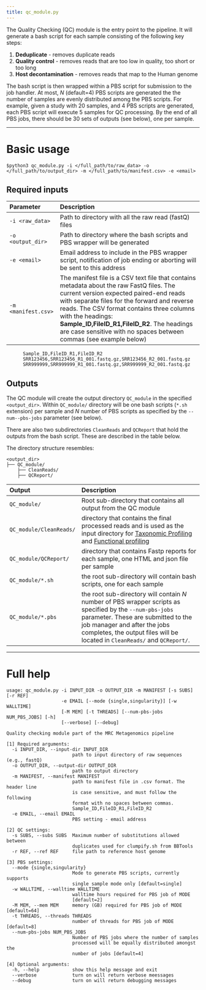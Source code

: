 ```yaml
---
title: qc_module.py
---
```


The Quality Checking (QC) module is the entry point to the pipeline. It will generate a bash script for each sample consisting of the following key steps:

1. **Deduplicate** - removes duplicate reads
2. **Quality control** - removes reads that are too low in quality, too short or too long
3. **Host decontamination** - removes reads that map to the Human genome

The bash script is then wrapped within a PBS script for submission to the job handler. At most, $N$ (default=4) PBS scripts are generated the the number of samples are evenly distributed among the PBS scripts. For example, given a study with 20 samples, and 4 PBS scripts are generated, each PBS script will execute 5 samples for QC processing. By the end of all PBS jobs, there should be 30 sets of outputs (see below), one per sample.

***

# Basic usage

```
$python3 qc_module.py -i </full_path/to/raw_data> -o </full_path/to/output_dir> -m </full_path/to/manifest.csv> -e <email>
```

## Required inputs

| Parameter | Description |
|:----------|:------------|
| `-i <raw_data>` | Path to directory with all the raw read (fastQ) files |
| `-o <output_dir>` | Path to directory where the bash scripts and PBS wrapper will be generated |
| `-e <email>` | Email address to include in the PBS wrapper script, notification of job ending or aborting will be sent to this address |
| `-m <manifest.csv>` | The manifest file is a CSV text file that contains metadata about the raw FastQ files. The current version expected paired-end reads with separate files for the forward and reverse reads. The CSV format contains three columns with the headings: **Sample_ID,FileID_R1,FileID_R2**. The headings are case sensitive with no spaces between commas (see example below) |

```
      Sample_ID,FileID_R1,FileID_R2
      SRR123456,SRR123456_R1_001.fastq.gz,SRR123456_R2_001.fastq.gz
      SRR999999,SRR999999_R1_001.fastq.gz,SRR999999_R2_001.fastq.gz
```



## Outputs

The QC module will create the output directory `QC_module` in the specified  `<output_dir>`. Within `QC_module/` directory will be one bash scripts (`*.sh` extension) per sample and $N$ number of PBS scripts as specified by the `--num--pbs-jobs` parameter (see below).

There are also two subdirectories `CleanReads` and `QCReport` that hold the outputs from the bash script. These are described in the table below.

The directory structure resembles:
```
<output_dir>
├── QC_module/
    ├── CleanReads/
    ├── QCReport/
```

| Output | Description |
|:---------|:-------------|
| `QC_module/` | Root sub-directory that contains all output from the QC module |
| `QC_module/CleanReads/` | directory that contains the final processed reads and is used as the input directory for [Taxonomic Profiling](taxonomy_profiling) and [Functional profiling](functional_profiling) |
| `QC_module/QCReport/`  | directory that contains Fastp reports for each sample, one HTML and json file per sample |
| `QC_module/*.sh` | the root sub-directory will contain bash scripts, one for each sample |
| `QC_module/*.pbs` | the root sub-directory will contain $N$ number of PBS wrapper scripts as specified by the `--num-pbs-jobs` parameter. These are submitted to the job manager and after the jobs completes, the output files will be located in `CleanReads/` and `QCReport/`. |


***


# Full help

```
usage: qc_module.py -i INPUT_DIR -o OUTPUT_DIR -m MANIFEST [-s SUBS] [-r REF]
                    -e EMAIL [--mode {single,singularity}] [-w WALLTIME]
                    [-M MEM] [-t THREADS] [--num-pbs-jobs NUM_PBS_JOBS] [-h]
                    [--verbose] [--debug]

Quality checking module part of the MRC Metagenomics pipeline

[1] Required arguments:
  -i INPUT_DIR, --input-dir INPUT_DIR
                        path to input directory of raw sequences (e.g., fastQ)
  -o OUTPUT_DIR, --output-dir OUTPUT_DIR
                        path to output directory
  -m MANIFEST, --manifest MANIFEST
                        path to manifest file in .csv format. The header line
                        is case sensitive, and must follow the following
                        format with no spaces between commas.
                        Sample_ID,FileID_R1,FileID_R2
  -e EMAIL, --email EMAIL
                        PBS setting - email address

[2] QC settings:
  -s SUBS, --subs SUBS  Maximum number of substitutions allowed between
                        duplicates used for clumpify.sh from BBTools
  -r REF, --ref REF     file path to reference host genome

[3] PBS settings:
  --mode {single,singularity}
                        Mode to generate PBS scripts, currently supports
                        single sample mode only [default=single]
  -w WALLTIME, --walltime WALLTIME
                        walltime hours required for PBS job of MODE
                        [default=2]
  -M MEM, --mem MEM     memory (GB) required for PBS job of MODE [default=64]
  -t THREADS, --threads THREADS
                        number of threads for PBS job of MODE [default=8]
  --num-pbs-jobs NUM_PBS_JOBS
                        Number of PBS jobs where the number of samples
                        processed will be equally distributed amongst the
                        number of jobs [default=4]

[4] Optional arguments:
  -h, --help            show this help message and exit
  --verbose             turn on will return verbose meessages
  --debug               turn on will return debugging messages

```       
